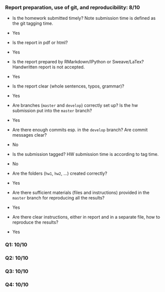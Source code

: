 ### Report preparation, use of git, and reproducibility: 8/10

* Is the homework submitted timely? Note submission time is defined as the git tagging time.
- Yes

* Is the report in pdf or html? 
- Yes

* Is the report prepared by RMarkdown/IPython or Sweave/LaTex? Handwritten report is not accepted.
- Yes

* Is the report clear (whole sentences, typos, grammar)?
- Yes

* Are branches (`master` and `develop`) correctly set up? Is the hw submission put into the `master` branch?   
- Yes

* Are there enough commits esp. in the `develop` branch? Are commit messages clear?
- No

* Is the submission tagged? HW submission time is according to tag time.
- No

* Are the folders (`hw1`, `hw2`, ...) created correctly?
- Yes

* Are there sufficient materials (files and instructions) provided in the `master` branch for reproducing all the results?
- Yes

* Are there clear instructions, either in report and in a separate file, how to reproduce the results?
- Yes

### Q1: 10/10

### Q2: 10/10

### Q3: 10/10

### Q4: 10/10
